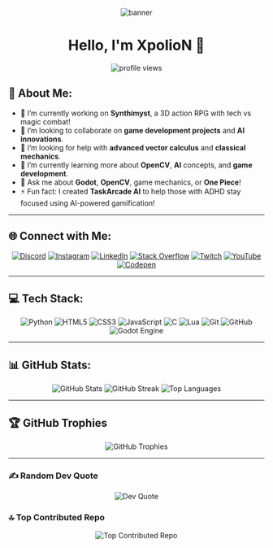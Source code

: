 <p align="center">
  <img src="https://user-images.githubusercontent.com/69487958/129805905-168fd73e-1d25-42fe-ac49-e757a584c338.gif" alt="banner">
</p>

<h1 align="center">Hello, I'm XpolioN 👋</h1>

<p align="center">
  <img src="https://komarev.com/ghpvc/?username=xpolion2005&label=Profile%20views&color=0e75b6&style=flat" alt="profile views" />
</p>

## 💫 About Me:
<ul>
  <li>🔭 I’m currently working on <strong>Synthimyst</strong>, a 3D action RPG with tech vs magic combat!</li>
  <li>👯 I’m looking to collaborate on <strong>game development projects</strong> and <strong>AI innovations</strong>.</li>
  <li>🤝 I’m looking for help with <strong>advanced vector calculus</strong> and <strong>classical mechanics</strong>.</li>
  <li>🌱 I’m currently learning more about <strong>OpenCV</strong>, <strong>AI</strong> concepts, and <strong>game development</strong>.</li>
  <li>💬 Ask me about <strong>Godot</strong>, <strong>OpenCV</strong>, game mechanics, or <strong>One Piece</strong>!</li>
  <li>⚡ Fun fact: I created <strong>TaskArcade AI</strong> to help those with ADHD stay focused using AI-powered gamification!</li>
</ul>

<hr>

## 🌐 Connect with Me:
<p align="center">
  <a href="https://discord.gg/coming soon"><img src="https://img.shields.io/badge/Discord-%237289DA.svg?logo=discord&logoColor=white" alt="Discord"></a>
  <a href="https://instagram.com/coming soon"><img src="https://img.shields.io/badge/Instagram-%23E4405F.svg?logo=Instagram&logoColor=white" alt="Instagram"></a>
  <a href="https://www.linkedin.com/in/xpolion/"><img src="https://img.shields.io/badge/LinkedIn-%230077B5.svg?logo=linkedin&logoColor=white" alt="LinkedIn"></a>
  <a href="https://stackoverflow.com/users/22907913/xpolion"><img src="https://img.shields.io/badge/-Stackoverflow-FE7A16?logo=stack-overflow&logoColor=white" alt="Stack Overflow"></a>
  <a href="https://twitch.tv/coming soon"><img src="https://img.shields.io/badge/Twitch-%239146FF.svg?logo=Twitch&logoColor=white" alt="Twitch"></a>
  <a href="https://youtube.com/@coming soon"><img src="https://img.shields.io/badge/YouTube-%23FF0000.svg?logo=YouTube&logoColor=white" alt="YouTube"></a>
  <a href="https://codepen.io/coming soon"><img src="https://img.shields.io/badge/Codepen-000000?style=for-the-badge&logo=codepen&logoColor=white" alt="Codepen"></a>
</p>

<hr>

## 💻 Tech Stack:
<p align="center">
  <img src="https://img.shields.io/badge/python-3670A0?style=for-the-badge&logo=python&logoColor=ffdd54" alt="Python">
  <img src="https://img.shields.io/badge/html5-%23E34F26.svg?style=for-the-badge&logo=html5&logoColor=white" alt="HTML5">
  <img src="https://img.shields.io/badge/css3-%231572B6.svg?style=for-the-badge&logo=css3&logoColor=white" alt="CSS3">
  <img src="https://img.shields.io/badge/javascript-%23323330.svg?style=for-the-badge&logo=javascript&logoColor=%23F7DF1E" alt="JavaScript">
  <img src="https://img.shields.io/badge/c-%2300599C.svg?style=for-the-badge&logo=c&logoColor=white" alt="C">
  <img src="https://img.shields.io/badge/lua-%232C2D72.svg?style=for-the-badge&logo=lua&logoColor=white" alt="Lua">
  <img src="https://img.shields.io/badge/git-%23F05033.svg?style=for-the-badge&logo=git&logoColor=white" alt="Git">
  <img src="https://img.shields.io/badge/github-%23121011.svg?style=for-the-badge&logo=github&logoColor=white" alt="GitHub">
  <img src="https://img.shields.io/badge/GODOT-%23FFFFFF.svg?style=for-the-badge&logo=godot-engine" alt="Godot Engine">
</p>

<hr>

## 📊 GitHub Stats:
<p align="center">
  <img src="https://github-readme-stats.vercel.app/api?username=XpolioN2005&theme=dark&hide_border=false&include_all_commits=true&count_private=true" alt="GitHub Stats">
  <img src="https://github-readme-streak-stats.herokuapp.com/?user=XpolioN2005&theme=dark&hide_border=false" alt="GitHub Streak">
  <img src="https://github-readme-stats.vercel.app/api/top-langs/?username=XpolioN2005&theme=dark&hide_border=false&include_all_commits=true&count_private=true&layout=compact" alt="Top Languages">
</p>

<hr>

## 🏆 GitHub Trophies
<p align="center">
  <img src="https://github-profile-trophy.vercel.app/?username=XpolioN2005&theme=radical&no-frame=false&no-bg=true&margin-w=4" alt="GitHub Trophies">
</p>

<hr>

### ✍️ Random Dev Quote
<p align="center">
  <img src="https://quotes-github-readme.vercel.app/api?type=horizontal&theme=radical" alt="Dev Quote">
</p>

### 🔝 Top Contributed Repo
<p align="center">
  <img src="https://github-contributor-stats.vercel.app/api?username=XpolioN2005&limit=5&theme=dark&combine_all_yearly_contributions=true" alt="Top Contributed Repo">
</p>
